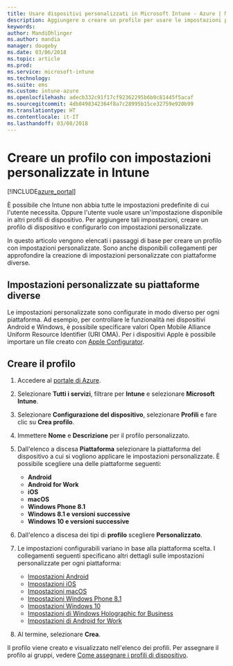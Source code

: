 ```yaml
---
title: Usare dispositivi personalizzati in Microsoft Intune - Azure | Microsoft Docs
description: Aggiungere o creare un profilo per usare le impostazioni personalizzate per i dispositivi Windows, Android e iOS con Microsoft Intune
keywords: 
author: MandiOhlinger
ms.author: mandia
manager: dougeby
ms.date: 03/06/2018
ms.topic: article
ms.prod: 
ms.service: microsoft-intune
ms.technology: 
ms.suite: ems
ms.custom: intune-azure
ms.openlocfilehash: adecb332c91f17cf92362295b6b0c81445f5acaf
ms.sourcegitcommit: 4db0498342364f8a7c28995b15ce32759e920b99
ms.translationtype: HT
ms.contentlocale: it-IT
ms.lasthandoff: 03/08/2018
---
```

# <a name="create-a-profile-with-custom-settings-in-intune"></a>Creare un profilo con impostazioni personalizzate in Intune

[!INCLUDE[azure_portal](./includes/azure_portal.md)]

È possibile che Intune non abbia tutte le impostazioni predefinite di cui l'utente necessita. Oppure l'utente vuole usare un'impostazione disponibile in altri profili di dispositivo. Per aggiungere tali impostazioni, creare un profilo di dispositivo e configurarlo con impostazioni personalizzate.

In questo articolo vengono elencati i passaggi di base per creare un profilo con impostazioni personalizzate. Sono anche disponibili collegamenti per approfondire la creazione di impostazioni personalizzate con piattaforme diverse.

## <a name="custom-settings-on-different-platforms"></a>Impostazioni personalizzate su piattaforme diverse
Le impostazioni personalizzate sono configurate in modo diverso per ogni piattaforma. Ad esempio, per controllare le funzionalità nei dispositivi Android e Windows, è possibile specificare valori Open Mobile Alliance Uniform Resource Identifier (URI OMA). Per i dispositivi Apple è possibile importare un file creato con [Apple Configurator](https://itunes.apple.com/us/app/apple-configurator-2/id1037126344?mt=12).

## <a name="create-the-profile"></a>Creare il profilo

1. Accedere al [portale di Azure](https://portal.azure.com).
2. Selezionare **Tutti i servizi**, filtrare per **Intune** e selezionare **Microsoft Intune**.
3. Selezionare **Configurazione del dispositivo**, selezionare **Profili** e fare clic su **Crea profilo**.
4. Immettere **Nome** e **Descrizione** per il profilo personalizzato.
5. Dall'elenco a discesa **Piattaforma** selezionare la piattaforma del dispositivo a cui si vogliono applicare le impostazioni personalizzate. È possibile scegliere una delle piattaforme seguenti:

    - **Android**
    - **Android for Work**
    - **iOS**
    - **macOS**
    - **Windows Phone 8.1**
    - **Windows 8.1 e versioni successive**
    - **Windows 10 e versioni successive**

6. Dall'elenco a discesa dei tipi di **profilo** scegliere **Personalizzato**.
7. Le impostazioni configurabili variano in base alla piattaforma scelta. I collegamenti seguenti specificano altri dettagli sulle impostazioni personalizzate per ogni piattaforma:

    - [Impostazioni Android](custom-settings-android.md)
    - [Impostazioni iOS](custom-settings-ios.md)
    - [Impostazioni macOS](custom-settings-macos.md)
    - [Impostazioni Windows Phone 8.1](custom-settings-windows-phone-8-1.md)
    - [Impostazioni Windows 10](custom-settings-windows-10.md)
    - [Impostazioni di Windows Holographic for Business](custom-settings-windows-holographic.md)
    - [Impostazioni di Android for Work](custom-settings-android-for-work.md)

8. Al termine, selezionare **Crea**.

Il profilo viene creato e visualizzato nell'elenco dei profili. Per assegnare il profilo ai gruppi, vedere [Come assegnare i profili di dispositivo](device-profile-assign.md).
